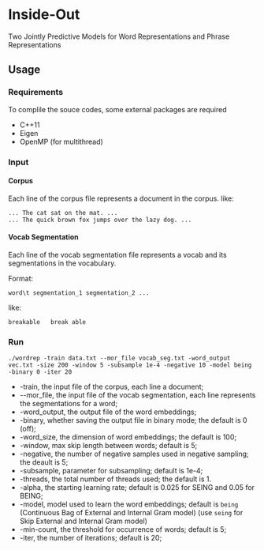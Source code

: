 # Inside-Out
Two Jointly Predictive Models for Word Representations and Phrase Representations

## Usage

### Requirements

To complile the souce codes, some external packages are required

* C++11
* Eigen
* OpenMP (for multithread)

### Input

#### Corpus
Each line of the corpus file represents a document in the corpus.
like:

```
... The cat sat on the mat. ...
... The quick brown fox jumps over the lazy dog. ...
```

#### Vocab Segmentation

Each line of the vocab segmentation file represents a vocab and its segmentations in the vocabulary.

Format:

```
word\t segmentation_1 segmentation_2 ...
```
like:

```
breakable	break able
```


### Run

```shell
./wordrep -train data.txt --mor_file vocab_seg.txt -word_output vec.txt -size 200 -window 5 -subsample 1e-4 -negative 10 -model being -binary 0 -iter 20
```

- -train, the input file of the corpus, each line a document;
- --mor_file, the input file of the vocab segmentation, each line represents the segmentations for a word;
- -word_output, the output file of the word embeddings;
- -binary, whether saving the output file in binary mode; the default is 0 (off);
- -word_size, the dimension of word embeddings; the default is 100;
- -window, max skip length between words; default is 5;
- -negative, the number of negative samples used in negative sampling; the deault is 5;
- -subsample, parameter for subsampling; default is 1e-4;
- -threads, the total number of threads used; the default is 1.
- -alpha, the starting learning rate; default is 0.025 for SEING and 0.05 for BEING; 
- -model, model used to learn the word embeddings; default is `being` (Continuous Bag of External and Internal Gram model) (use `seing` for Skip External and Internal Gram model)
- -min-count, the threshold for occurrence of words; default is 5;
- -iter, the number of iterations; default is 20;